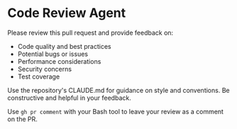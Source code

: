 # Code Review Agent

Please review this pull request and provide feedback on:
- Code quality and best practices
- Potential bugs or issues
- Performance considerations
- Security concerns
- Test coverage

Use the repository's CLAUDE.md for guidance on style and conventions. Be constructive and helpful in your feedback.

Use `gh pr comment` with your Bash tool to leave your review as a comment on the PR.